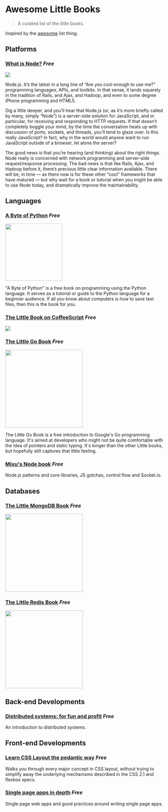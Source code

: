 # Awesome Little Books

> A curated list of the little books.

Inspired by the [awesome](https://github.com/sindresorhus/awesome) list thing.

## Platforms

### [What is Node?](https://library.oreilly.com/book/0636920021506/what-is-node/toc.xhtml) *Free*
![](http://akamaicovers.oreilly.com/images/0636920021506/cat.gif)

Node.js. It’s the latest in a long line of “Are you cool enough to use me?” programming languages, APIs, and toolkits. In that sense, it lands squarely in the tradition of Rails, and Ajax, and Hadoop, and even to some degree iPhone programming and HTML5.

Dig a little deeper, and you’ll hear that Node.js (or, as it’s more briefly called by many, simply “Node”) is a server-side solution for JavaScript, and in particular, for receiving and responding to HTTP requests. If that doesn’t completely boggle your mind, by the time the conversation heats up with discussion of ports, sockets, and threads, you’ll tend to glaze over. Is this really JavaScript? In fact, why in the world would anyone want to run JavaScript outside of a browser, let alone the server?

The good news is that you’re hearing (and thinking) about the right things. Node really is concerned with network programming and server-side request/response processing. The bad news is that like Rails, Ajax, and Hadoop before it, there’s precious little clear information available. There will be, in time — as there now is for these other “cool” frameworks that have matured — but why wait for a book or tutorial when you might be able to use Node today, and dramatically improve the maintainability.

## Languages

### [A Byte of Python](https://python.swaroopch.com/) *Free*
<img src="https://img3.doubanio.com/lpic/s4612135.jpg" width="180">

"A Byte of Python" is a free book on programming using the Python language. It serves as a tutorial or guide to the Python language for a beginner audience. If all you know about computers is how to save text files, then this is the book for you.


### [The Little Book on CoffeeScript](http://arcturo.github.io/library/coffeescript/) *Free*
![](http://arcturo.github.io/library/coffeescript/site/covers.gif)


### [The Little Go Book](http://openmymind.net/The-Little-Go-Book/) *Free*
<img src="http://openmymind.net/assets/go/title.png" width="245">

The Little Go Book is a free introduction to Google's Go programming language. It's aimed at developers who might not be quite comfortable with the idea of pointers and static typing. It's longer than the other Little books, but hopefully still captures that little feeling.

### [Mixu's Node book](http://book.mixu.net/node/) *Free*

Node.js patterns and core libraries, JS gotchas, control flow and Socket.io.

## Databases

### [The Little MongoDB Book](http://openmymind.net/2011/3/28/The-Little-MongoDB-Book/) *Free*
<img src="http://openmymind.net/mongodb_cover.png" width="245">

### [The Little Redis Book](http://openmymind.net/2012/1/23/The-Little-Redis-Book/) *Free*
<img src="http://openmymind.net/redis_cover.png" width="245">

## Back-end Developments

### [Distributed systems: for fun and profit](http://book.mixu.net/distsys/) *Free*

An introduction to distributed systems.

## Front-end Developments

### [Learn CSS Layout the pedantic way](http://book.mixu.net/css/) *Free*

Walks you through every major concept in CSS layout, without trying to simplify away the underlying mechanisms described in the CSS 2.1 and flexbox specs.

### [Single page apps in depth](http://singlepageappbook.com/) *Free*

Single page web apps and good practices around writing single page apps.
